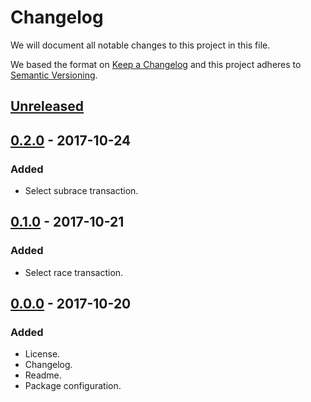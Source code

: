 <!--
    5th edition, a library for 5th edition D&D applications.
    Copyright (C) 2017  Ryan Y.

    This program is free software: you can redistribute it and/or modify
    it under the terms of the GNU General Public License as published by
    the Free Software Foundation, either version 3 of the License, or
    (at your option) any later version.

    This program is distributed in the hope that it will be useful,
    but WITHOUT ANY WARRANTY; without even the implied warranty of
    MERCHANTABILITY or FITNESS FOR A PARTICULAR PURPOSE.  See the
    GNU General Public License for more details.

    You should have received a copy of the GNU General Public License
    along with this program.  If not, see <https://www.gnu.org/licenses/>.
  -->
# Changelog
We will document all notable changes to this project in this file.

We based the format on [Keep a Changelog][] and this project adheres to
[Semantic Versioning][].

## [Unreleased][]

## [0.2.0][] - 2017-10-24
### Added
- Select subrace transaction.

## [0.1.0][] - 2017-10-21
### Added
- Select race transaction.

## [0.0.0][] - 2017-10-20
### Added
- License.
- Changelog.
- Readme.
- Package configuration.

[Keep a Changelog]: http://keepachangelog.com/en/1.0.0/
[Semantic Versioning]: http://semver.org/spec/v2.0.0.html
[Unreleased]: https://github.com/ryayak1460/5th/compare/0.2.0...master
[0.2.0]: https://github.com/ryayak1460/5th/compare/0.1.0...0.2.0
[0.1.0]: https://github.com/ryayak1460/5th/compare/0.0.0...0.1.0
[0.0.0]: https://github.com/ryayak1460/5th/releases/tag/0.0.0
